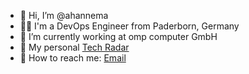 - 👋 Hi, I’m @ahannema
- 🧑‍💻  I'm a DevOps Engineer from Paderborn, Germany
- 🏢  I’m currently working at omp computer GmbH
- 📡 My personal [Tech Radar](http://tech-radar.ahannema.dev)
- 📧 How to reach me: [Email](mailto:hannemann_a@gmx.de)


<!---
ahannema/ahannema is a ✨ special ✨ repository because its `README.md` (this file) appears on your GitHub profile.
You can click the Preview link to take a look at your changes.
--->

